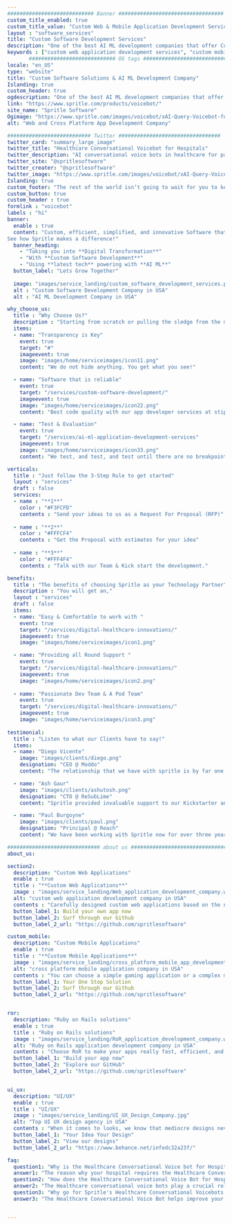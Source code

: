 ```yaml
---
############################ Banner ##################################
custom_title_enabled: true
custom_title_value: "Custom Web & Mobile Application Development Services"
layout : "software_services"
title: "Custom Software Development Services"
description: "One of the best AI ML development companies that offer Custom-built software solutions and services specifically designed for your business."
keywords : ["custom web application development services", "custom mobile application development services", "cross platform app development", "cross platform mobile app development", "web and mobile app development", "software development services"]
       ############################ OG tags #################################
locale: "en_US"
type: "website"
title: "Custom Software Solutions & AI ML Development Company" 
Islanding: true
custom_header: true
ogdescription: "One of the best AI ML development companies that offer Custom-built software solutions and services specifically designed for your business."   
link: "https://www.spritle.com/products/voicebot/"
site_name: "Spritle Software"
Ogimage: "https://www.spritle.com/images/voicebot/xAI-Query-Voicebot-for-Patients.png.pagespeed.ic._Eo2HDj5Em.webp" 
alt: "Web and Cross Platform App Development Company" 

########################### Twitter #################################
twitter_card: "summary_large_image"
twitter_title: "Healthcare Conversational Voicebot for Hospitals"  
twitter_description: "AI conversational voice bots in healthcare for patient engagement. Voice assistance in hospitals to help doctors save time and improvise the patient experience."
twitter_site: "@spritlesoftware"
twitter_creater: "@spritlesoftware"
twitter_image: "https://www.spritle.com/images/voicebot/xAI-Query-Voicebot-for-Patients.png.pagespeed.ic._Eo2HDj5Em.webp" 
Islanding: true
custom_footer: "The rest of the world isn’t going to wait for you to keep up with the **ever-evolving future** so what’s stopping you?"
custom_button: true
custom_header : true
formlink : "voicebot"
labels : "hi"
banner:
  enable : true
  content: "Custom, efficient, simplified, and innovative Software that suits your standards & addresses your needs
See how Spritle makes a difference!"
  banner_heading:
    - "Taking you into **Digital Transformation**"
    - "With **Custom Software Development**"
    - "Using **latest tech** powering with **AI ML**"
  button_label: "Lets Grow Together"
    
  image: "images/service_landing/custom_software_development_services.png"
  alt : "Custom Software Development Company in USA"
  alt : "AI ML Development Company in USA"

why_choose_us:
  title : "Why Choose Us?"
  description : "Starting from scratch or pulling the sledge from the middle, we assist you Top to Bottom"
  items:
  - name: "Transparency is Key"
    event: true
    target: "#"
    imageevent: true
    image: "images/home/serviceimages/icon11.png"
    content: "We do not hide anything. You get what you see!"

  - name: "Software that is reliable"
    event: true
    target: "/services/custom-software-development/"
    imageevent: true
    image: "images/home/serviceimages/icon22.png"
    content: "Best code quality with our app developer services at stipulated budget."

  - name: "Test & Evaluation"
    event: true
    target: "/services/ai-ml-application-development-services"
    imageevent: true
    image: "images/home/serviceimages/icon33.png"
    content: "We test, and test, and test until there are no breakpoints"

verticals:
  title : "Just follow the 3-Step Rule to get started"
  layout : "services"
  draft : false
  services:
  - name : "**1**"
    color : "#F3FCFD"
    contents : "Send your ideas to us as a Request For Proposal (RFP)"
    
  - name : "**2**"
    color : "#FFFCF4"
    contents : "Get the Proposal with estimates for your idea"
    
  - name : "**3**"
    color : "#FFF4F4"
    contents : "Talk with our Team & Kick start the development."

benefits:
  title : "The benefits of choosing Spritle as your Technology Partner"
  description : "You will get an,"
  layout : "services"
  draft : false
  items:
  - name: "Easy & Comfortable to work with "
    event: true
    target: "/services/digital-healthcare-innovations/"
    imageevent: true
    image: "images/home/serviceimages/icon1.png"

  - name: "Providing all Round Support "
    event: true
    target: "/services/digital-healthcare-innovations/"
    imageevent: true
    image: "images/home/serviceimages/icon2.png"
    
  - name: "Passionate Dev Team & A Pod Team"
    event: true
    target: "/services/digital-healthcare-innovations/"
    imageevent: true
    image: "images/home/serviceimages/icon3.png"
   
testimonial:
  title : "Listen to what our Clients have to say!"
  items:
  - name: "Diego Vicente"
    image: "images/clients/diego.png"
    designation: "CEO @ Moddo"
    content: "The relationship that we have with spritle is by far one of the biggest assets our firm is glad to have. Their devotion and dedication to their clients is something truly admirable…"

  - name: "Ash Gaur"
    image: "images/clients/ashutosh.png"
    designation: "CTO @ ReSubLime"
    content: "Spritle provided invaluable support to our Kickstarter and they prioritized every detail, ensuring that we were given the best possible management and treatment…"

  - name: "Paul Burgoyne"
    image: "images/clients/paul.png"
    designation: "Principal @ Reach"
    content: "We have been working with Spritle now for over three years and what a run it has been. I wish to thank you for all your talent, creativity and energy. I am grateful to be a partner…"

############################## about us ################################
about_us:

section2:
  description: "Custom Web Applications"
  enable : true
  title : "**Custom Web Applications**"
  image : "images/service_landing/Web_application_development_company.webp"
  alt: "custom web application development company in USA"
  contents : "Carefully designed custom web applications based on the needs of our clients. Taking time and effort to create a quality application that is both efficient and effective is something we pride ourselves on."
  button_label_1: Build your own app now
  button_label_2: Surf through our Github
  button_label_2_url: "https://github.com/spritlesoftware"

custom_mobile:
  description: "Custom Mobile Applications"
  enable : true
  title : "**Custom Mobile Applications**"
  image : "images/service_landing/cross_platform_mobile_app_development_company.jpg"
  alt: "cross platform mobile application company in USA"
  contents : "You can choose a simple gaming application or a complex management system, we will offer you the best cross-platform app development services. That said aside, we also specialize in Hybrid cross-platform mobile development, to satisfy two mobile OS worlds!"
  button_label_1: Your One Stop Solution
  button_label_2: Surf through our Github
  button_label_2_url: "https://github.com/spritlesoftware"


ror:
  description: "Ruby on Rails solutions"
  enable : true
  title : "Ruby on Rails solutions"
  image : "images/service_landing/RoR_application_development_company.webp"
  alt: "Ruby on Rails application development company in USA"
  contents : "Choose RoR to make your apps really fast, efficient, and reliable. Choose Spritle to develop & deliver you RoR apps real fast & quick. Our 50+ member team with gems and skilled personnel at your service. So, we are always your first choice when it comes to Ruby on Rails."
  button_label_1: "Build your app now"
  button_label_2: "Explore our GitHub"
  button_label_2_url: "https://github.com/spritlesoftware"


ui_ux:
  description: "UI/UX"
  enable : true
  title : "UI/UX"
  image : "images/service_landing/UI_UX_Design_Company.jpg"
  alt: "Top UI UX design agency in USA"
  contents : "When it comes to looks, we know that mediocre designs never cut it. Our Designers guarantee you the best outlook (UI) and smooth user experience (UX) for your apps. We are undoubtedly the company you are looking for when it comes to UI/UX design."
  button_label_1: "Your Idea Your Design"
  button_label_2: "View our designs"
  button_label_2_url: "https://www.behance.net/infodc32a23f/"

faq:
  question1: "Why is the Healthcare Conversational Voice bot for Hospitals needed?"
  answer1: "The reason why your hospital requires the Healthcare Conversational Voice bot is due to the simple task of reducing the burden of the nurses by dealing with calls & appointments by making the handling of patients even smoother. "
  question2: "How does the Healthcare Conversational Voice Bot for Hospitals handle the patients? "
  answer2: "The Healthcare conversational voice bots play a crucial role in patient management by making follow-up calls, pre, and post-surgery calls, check-up calls, and appointment calls. This greatly helps to reduce the stress on the medical staffs and improves remote monitoring."
  question3: "Why go for Spritle's Healthcare Conversational Voicebots for Hospitals?"
  answer3: "The Healthcare Conversational Voice Bot helps improve your hospital experience by automating the manual calling process, with seamless implementation of the bot into your existing system. You can reduce a significant percentage in your overall expense spent over manual support. Also, the patient's queries can be handled smoothly without causing any trouble for both the parties."


---
```

